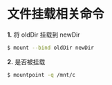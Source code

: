 # 文件挂载相关命令

**1.** 将 oldDir 挂载到 newDir

```bash
$ mount --bind oldDir newDir
```

**2.** 是否被挂载

```bash
$ mountpoint -q /mnt/c
```
